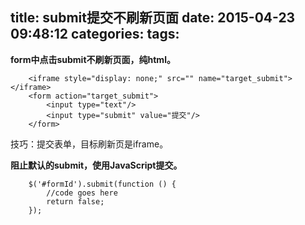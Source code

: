 title: submit提交不刷新页面
date: 2015-04-23 09:48:12
categories:
tags:
---

__form中点击submit不刷新页面，纯html。__

```
	<iframe style="display: none;" src="" name="target_submit"></iframe>
	<form action="target_submit">
		<input type="text"/>
		<input type="submit" value="提交"/>
	</form>
```

技巧：提交表单，目标刷新页是iframe。

__阻止默认的submit，使用JavaScript提交。__

```
	$('#formId').submit(function () {
		//code goes here
	 	return false;
	});
```



